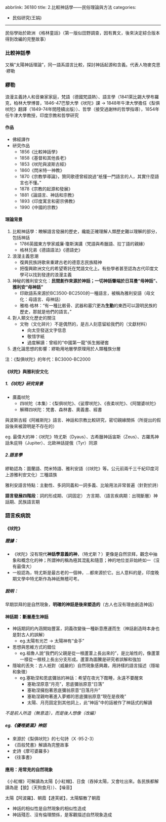 abbrlink: 36180
title: 2.比較神話學——民俗理論與方法
categories:
  - 民俗研究(王娟)
---
民俗學始於歐洲 《格林童話》（第一版似田野調查，因有異文，後來決定綜合版本得到改編的完整故事）

### 比較神話學

又稱“太陽神話理論”，同一語系語言比較，探討神話起源和含義。代表人物麥克思·繆勒

### 繆勒

浪漫主義詩人和音樂家家庭，梵語（德國梵語熱）、語言學（1841萊比錫大學布羅克，柏林大學博普，1846-47巴黎大學《吠陀》課 -> 1848年牛津大學擔任《梨俱吠陀》翻譯（1849-74年間陸續出版））、哲學（接受過謝林的哲學指導），1854年任牛津大學教授，印度宗教和哲學研究

#### 作品

- 佛經譯作
- 研究作品
	- 1856《比較神話學》
	- 1858《基督和其他長老》
	- 1853《吠陀與波斯古經》
	- 1860《閃米特一神教》
	- 1870《宗教學導論》，贊同歌德曾經說過“衹懂一門語言的人，其實什麼語言也不懂。”
	- 1878《宗教的起源和發展》
	- 1881《論語言、神話和宗教》
	- 1893《印度寓言和密宗佛教》
	- 1990《中國的宗教》

#### 理論背景

1. 比較神話學：瞭解語言發展的歷史，纔能正確理解人類歷史難以理解的部分，包括神話
	- 1786英國東方學家威廉·瓊斯演講（梵語與希臘語、拉丁語的親緣）
	- 格林兄弟《德語語法》《德語史》
1. 浪漫主義思潮
	- 復興民族詩歌來重建古老的德意志民族精神
	- 把復興歐洲文化的希望寄託在梵語文化上。有些學者甚至認為古代印度文學可以找到發達的浪漫主義
1. 神秘的雅利安文化：**民間創作來源於神話；一切神話肇端於日耳曼“母神話”、雅利安“母神話”**
	- 印歐語系來源於BC3500-BC2500的一種語言，被稱為雅利安語（母文化：母語言、母神話）
	- 雅格·格林：“有一種比骸骨、武器和墓穴更為**生動**的東西可以證明民族的歷史，那就是他們的語言。”
1. 對人類文化歷史的關注
	- 文物（文化碎片）不是偶然的，是古人刻意留給我們的（文獻材料）
		- 向太空發送文字信息
		- 敬惜字紙
		- 過度解讀：曾經的“中國第一龍”係生搬硬套
1. 進化論思想的影響：繆勒用地層學原理用於人類種族分層

注：《梨俱吠陀》的年代：BC3000-BC2000

#### 《吠陀》與雅利安文化

##### 1.《吠陀》研究背景

- 廣義吠陀
	- 四吠陀（本集）：《梨俱吠陀》、《娑摩吠陀》、《夜柔吠陀》、《阿闥婆吠陀》
	- 解釋四吠陀：梵書、森林書、奧義書、經書

與波斯古經《阿維斯陀》語言、神話和宗教比較研究，密切親緣關係（所提出的假設後來被證明是不存在的）

eg. 最偉大的神：《吠陀》特尤斯（Dyaus）、古希臘神話宙斯（Zeus）、古羅馬神話朱庇特（Jupiter）、北歐神話提俄（Tyr）同源

##### 2.語言學

繆勒認為：圖蘭語、閃米特語、雅利安語（《吠陀》等。公元前兩千三千紀印度河上游雅利安文化）三種語族

雅利安語言特點：主動性、多詞同義和一詞多義、比喻用法非常普遍（針對於詩）

**語言發展四階段**：詞的形成期、（詞固定） 方言期、（語言疾病期：出現斷層）神話期、民族語言期

### 語言疾病說

#### 《吠陀》

##### 證據：

- 《吠陀》沒有現代**神話學意義的神**，（特尤斯？）更像是自然崇拜，觀念中抽象和概念化的神；所謂神的稱為極其混亂和隨意；神的地位並非始終如一（沒有最偉大）
- 一般認為，特尤斯是最古老的一個神，…都來源於它。出人意料的是，印度晚期文學中特尤斯作為神祇無稽可考。

##### 說明：

早期崇拜的是自然現象，**明確的神話是後來塑造的**（古人也沒有理由創造神話）

#### 神話期：斷層產生神話

- 神話期詞的內涵開始豐富，詞義改變後一種新意應運而生（神話創造時本身也是對古人的誤解）
	- eg.太陽有光芒 -> 太陽神有“金手”
- 思想與思維方式的錯位
	- eg.祖魯人說“我們的父親是從一根蘆葦上長出來的”，是比喻性的，像蘆葦一樣從一根枝上長出分支形成。蘆葦為圖騰是研究者誤解和強加
- 隱喻的丟失：古人衹對（威嚴的）自然現象感興趣，用詩樣的語言描述（隱喻和象徵）
	- eg.塞勒涅和恩底彌翁的神話：希望在夜光下酣睡，永遠不要醒來
		- 塞勒涅原意“月亮”，恩底彌翁原意“日落”
		- 塞勒涅擁抱著恩底彌翁原意“日落月升”
		- 塞勒涅親吻著進入夢鄉的恩底彌翁原意“現在是夜晚”
		- 太陽、月亮固定到其他詞上，此“神話”中的話被作了神話式的解讀

*不是前人所造（無意造），而是後人想像（改編）*

##### eg.《優哩婆濕》神話

- 來源於《梨俱吠陀》的七句詩（X ·95·2-3）
- 《百般梵書》解讀為完整故事
- 史詩《摩可婆羅多》
- 《往事書》

#### 應用：用常見的自然現象

《小紅帽》可解讀為太陽【小紅帽】、日食（吞掉太陽，又會吐出來。各民族都解讀為是【狼】（天狗食月））、【噪音】 

太陽【阿波羅】、朝霞【達芙妮】，太陽驅散了朝霞

- 神話的相似性是自然現象的相似性造成
- 神話殘忍、沒有倫理關係，是客觀描述自然現象造成